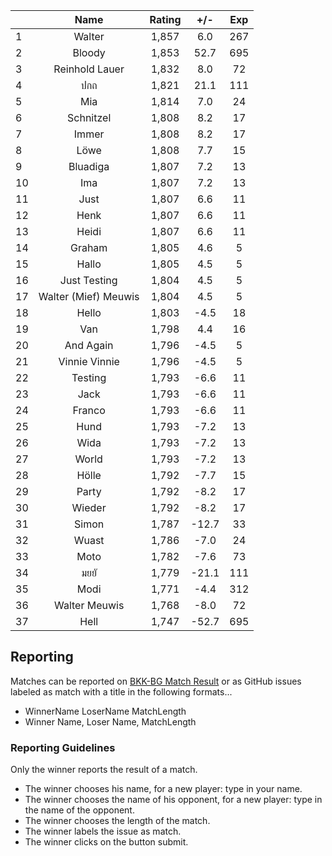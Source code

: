 | |Name|Rating|+/-|Exp|
|-|:--:|:----:|:-:|:-:|
|1|Walter|1,857|6.0|267|
|2|Bloody|1,853|52.7|695|
|3|Reinhold Lauer|1,832|8.0|72|
|4|ปกถ|1,821|21.1|111|
|5|Mia|1,814|7.0|24|
|6|Schnitzel|1,808|8.2|17|
|7|Immer|1,808|8.2|17|
|8|Löwe|1,808|7.7|15|
|9|Bluadiga|1,807|7.2|13|
|10|Ima|1,807|7.2|13|
|11|Just|1,807|6.6|11|
|12|Henk|1,807|6.6|11|
|13|Heidi|1,807|6.6|11|
|14|Graham|1,805|4.6|5|
|15|Hallo|1,805|4.5|5|
|16|Just Testing|1,804|4.5|5|
|17|Walter (Mief) Meuwis|1,804|4.5|5|
|18|Hello|1,803|-4.5|18|
|19|Van|1,798|4.4|16|
|20|And Again|1,796|-4.5|5|
|21|Vinnie Vinnie|1,796|-4.5|5|
|22|Testing|1,793|-6.6|11|
|23|Jack|1,793|-6.6|11|
|24|Franco|1,793|-6.6|11|
|25|Hund|1,793|-7.2|13|
|26|Wida|1,793|-7.2|13|
|27|World|1,793|-7.2|13|
|28|Hölle|1,792|-7.7|15|
|29|Party|1,792|-8.2|17|
|30|Wieder|1,792|-8.2|17|
|31|Simon|1,787|-12.7|33|
|32|Wuast|1,786|-7.0|24|
|33|Moto|1,782|-7.6|73|
|34|มยยั|1,779|-21.1|111|
|35|Modi|1,771|-4.4|312|
|36|Walter Meuwis|1,768|-8.0|72|
|37|Hell|1,747|-52.7|695|

## Reporting

Matches can be reported on [BKK-BG Match Result](https://modiholodri.github.io/GitHub-Actions/) or 
as GitHub issues labeled as match with a title in the following formats...

- WinnerName LoserName MatchLength
- Winner Name, Loser Name, MatchLength

### Reporting Guidelines

Only the winner reports the result of a match.

- The winner chooses his name, for a new player: type in your name.
- The winner chooses the name of his opponent, for a new player: type in the name of the opponent.
- The winner chooses the length of the match.
- The winner labels the issue as match.
- The winner clicks on the button submit.
